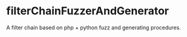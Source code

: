 # filterChainFuzzerAndGenerator
A filter chain based on php + python fuzz and generating procedures.
